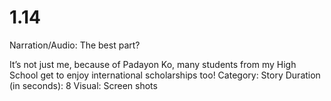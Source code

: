 # 1.14

Narration/Audio: The best part?

It’s not just me, because of Padayon Ko, many students from my High School get to enjoy international scholarships too!
Category: Story
Duration (in seconds): 8
Visual: Screen shots